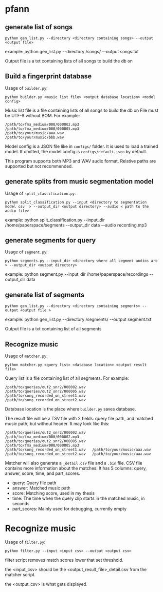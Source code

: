 # pfann

## generate list of songs
```
python gen_list.py --directory <directory containing songs> --output <output file>
```
example: python gen_list.py --directory /songs/ --output songs.txt

Output file is a txt containing lists of all songs to build the db on

## Build a fingerprint database

Usage of `builder.py`:
```
python builder.py <music list file> <output database location> <model config>
```
Music list file is a file containing lists of all songs to build the db on
File must be UTF-8 without BOM. For example:
```
/path/to/fma_medium/000/000002.mp3
/path/to/fma_medium/000/000005.mp3
/path/to/your/music/aaa.wav
/path/to/your/music/bbb.wav
```
Model config is a JSON file like in `configs/` folder.
It is used to load a trained model.
If omitted, the model config is `configs/default.json` by default.

This program supports both MP3 and WAV audio format.
Relative paths are supported but not recommended.

## generate splits from music segmentation model
Usage of `split_classification.py`:
```
python split_classification.py --input <directory to segmentation model csv  > --output_dir <output directory> --audio < path to the audio file>
```

example: python split_classification.py --input_dir /home/paperspace/segments --output_dir data  --audio recording.mp3

## generate segments for query
Usage of `segment.py`:
```
python segments.py --input_dir <directory where all segment audios are > --output_dir <output directory> 
```

example: python segment.py --input_dir /home/paperspace/recordings --output_dir data  

## generate list of segments
```
python gen_list.py --directory <directory containing segments> --output <output file >
```
example: python gen_list.py --directory /segments/ --output segment.txt

Output file is a txt containing list of all segments
## Recognize music
Usage of `matcher.py`:
```
python matcher.py <query list> <database location> <output result file>
```

Query list is a file containing list of all segments. For example:
```
/path/to/queries/out2_snr2/000002.wav
/path/to/queries/out2_snr2/000005.wav
/path/to/song_recorded_on_street1.wav
/path/to/song_recorded_on_street2.wav
```
Database location is the place where `builder.py` saves database.

The result file will be a TSV file with 2 fields: query file path, and matched music path, but without header.
It may look like this:
```
/path/to/queries/out2_snr2/000002.wav	/path/to/fma_medium/000/000002.mp3
/path/to/queries/out2_snr2/000005.wav	/path/to/fma_medium/000/000005.mp3
/path/to/song_recorded_on_street1.wav	/path/to/your/music/aaa.wav
/path/to/song_recorded_on_street2.wav	/path/to/your/music/aaa.wav
```

Matcher will also generate a `_detail.csv` file and a `.bin` file.
CSV file contains more information about the matches.
It has 5 columns: query, answer, score, time, and part_scores.
* query: Query file path
* answer: Matched music path
* score: Matching score, used in my thesis
* time: The time when the query clip starts in the matched music, in seconds
* part_scores: Mainly used for debugging, currently empty

# Recognize music
Usage of `filter.py`:
```
python filter.py --input <input csv> --output <output csv>
```
filter script removes match scores lower that set threshold.

the <input_csv> should be the <output_result_file>_detail.csv from the matcher script.

the <output_csv> is what gets displayed.
